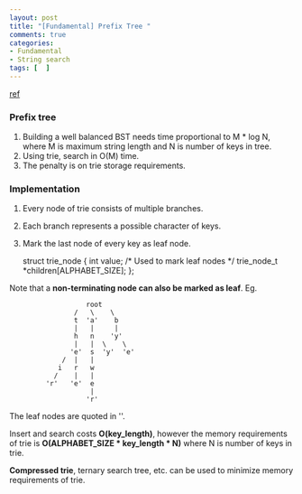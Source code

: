 ```yaml
---
layout: post
title: "[Fundamental] Prefix Tree "
comments: true
categories:
- Fundamental
- String search
tags: [  ]
---
```


[ref](http://www.geeksforgeeks.org/trie-insert-and-search/)

### Prefix tree

1. Building a well balanced BST needs time proportional to M * log N, where M is maximum string length and N is number of keys in tree. 
1. Using trie, search in O(M) time. 
1. The penalty is on trie storage requirements.

### Implementation

1. Every node of trie consists of multiple branches. 
1. Each branch represents a possible character of keys. 
1. Mark the last node of every key as leaf node. 

	struct trie_node
	{
		int value; /* Used to mark leaf nodes */
		trie_node_t *children[ALPHABET_SIZE];
	};

Note that a __non-terminating node can also be marked as leaf__. Eg. 

                       root
                    /   \    \
                    t  'a'    b
                    |   |     |
                    h   n    'y'
                    |   |  \    \
                   'e'  s  'y'  'e'
                 /  |   |
                i   r   w
               /    |   |
             'r'   'e'  e
                        |
                       'r'

The leaf nodes are quoted in ''.

Insert and search costs __O(key_length)__, however the memory requirements of trie is __O(ALPHABET_SIZE * key_length * N)__ where N is number of keys in trie. 

__Compressed trie__, ternary search tree, etc. can be used to minimize memory requirements of trie. 
